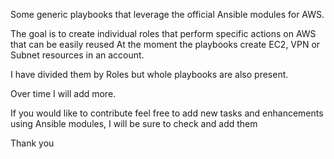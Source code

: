 Some generic playbooks that leverage the official Ansible modules for AWS. 

The goal is to create individual roles that perform specific actions on AWS that can be easily reused
At the moment the playbooks create EC2, VPN or Subnet resources in an account.

I have divided them by Roles but whole playbooks are also present.

Over time I will add more.

If you would like to contribute feel free to add new tasks and enhancements using Ansible modules, I will be sure to check and add them 

Thank you
